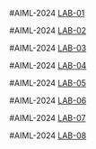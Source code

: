 #AIML-2024
[LAB-01](https://github.com/kushiraj18/KUSHIRAJ.git)

#AIML-2024
[LAB-02](https://github.com/kushiraj18/KUSHIRAJ.git)

#AIML-2024
[LAB-03](https://github.com/kushiraj18/KUSHIRAJ.git)

#AIML-2024
[LAB-04](https://github.com/kushiraj18/KUSHIRAJ.git)

#AIML-2024
[LAB-05](https://github.com/kushiraj18/KUSHIRAJ.git)

#AIML-2024
[LAB-06](https://github.com/kushiraj18/KUSHIRAJ.git)

#AIML-2024
[LAB-07](https://github.com/kushiraj18/KUSHIRAJ.git)

#AIML-2024
[LAB-08](https://github.com/kushiraj18/KUSHIRAJ.git)

